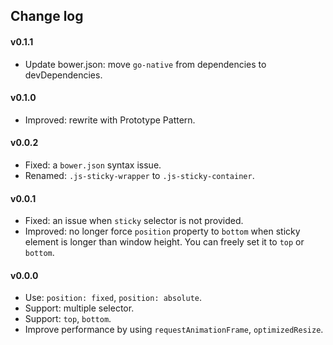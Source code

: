 ## Change log

#### v0.1.1
- Update bower.json: move `go-native` from dependencies to devDependencies.

#### v0.1.0
- Improved: rewrite with Prototype Pattern.

#### v0.0.2
- Fixed: a `bower.json` syntax issue.
- Renamed: `.js-sticky-wrapper` to `.js-sticky-container`.

#### v0.0.1
- Fixed: an issue when `sticky` selector is not provided.
- Improved: no longer force `position` property to `bottom` when sticky element is longer than window height. You can freely set it to `top` or `bottom`.

#### v0.0.0
- Use: `position: fixed`, `position: absolute`.
- Support: multiple selector.
- Support: `top`, `bottom`.
- Improve performance by using `requestAnimationFrame`, `optimizedResize`.